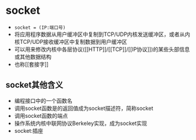 # socket

- `socket = (IP:端口号)`
- 将应用程序数据从用户缓冲区中复制到TCP/UDP内核发送缓冲区，或者从内核TCP/UDP接收缓冲区中复制数据到用户缓冲区
- 可以用来修改内核中各层协议([[HTTP]]/[[TCP]]/[[IP协议]])的某些头部信息或其他数据结构
- 也称[[套接字]]

## socket其他含义

- 编程接口中的一个函数名
- 调用socket函数是的返回值成为socket描述符，简称socket
- 调用socket函数的端点
- 操作系统内核中联网协议Berkeley实现，成为socket实现
- socket:插座


